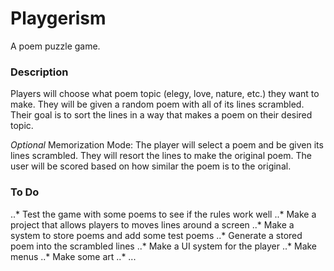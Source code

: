# Playgerism
A poem puzzle game.


### Description
Players will choose what poem topic (elegy, love, nature, etc.) they want to make. They will be given a random poem with all of its lines scrambled. Their goal is to sort the lines in a way that makes a poem on their desired topic.

*Optional*
Memorization Mode: The player will select a poem and be given its lines scrambled. They will resort the lines to make the original poem. The user will be scored based on how similar the poem is to the original.

### To Do
..* Test the game with some poems to see if the rules work well
..* Make a project that allows players to moves lines around a screen
..* Make a system to store poems and add some test poems
..* Generate a stored poem into the scrambled lines
..* Make a UI system for the player
..* Make menus
..* Make some art
..* ...
